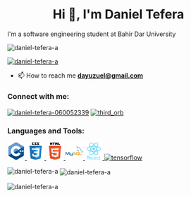 <h1 align="center">Hi 👋, I'm Daniel Tefera</h1>
<p> I'm a software engineering student at Bahir Dar University</p>
<p align="left"> <img src="https://komarev.com/ghpvc/?username=daniel-tefera-a&label=Profile%20views&color=0e75b6&style=flat" alt="daniel-tefera-a" /> </p>

<p align="left"> <a href="https://github.com/ryo-ma/github-profile-trophy"><img src="https://github-profile-trophy.vercel.app/?username=daniel-tefera-a" alt="daniel-tefera-a" /></a> </p>

- 📫 How to reach me **dayuzuel@gmail.com**

<h3 align="left">Connect with me:</h3>
<p align="left">
<a href="https://linkedin.com/in/daniel-tefera-060052339" target="blank"><img align="center" src="https://raw.githubusercontent.com/rahuldkjain/github-profile-readme-generator/master/src/images/icons/Social/linked-in-alt.svg" alt="daniel-tefera-060052339" height="30" width="40" /></a>
<a href="https://instagram.com/third_orb" target="blank"><img align="center" src="https://raw.githubusercontent.com/rahuldkjain/github-profile-readme-generator/master/src/images/icons/Social/instagram.svg" alt="third_orb" height="30" width="40" /></a>
</p>

<h3 align="left">Languages and Tools:</h3>
<p align="left"> <a href="https://www.w3schools.com/cpp/" target="_blank" rel="noreferrer"> <img src="https://raw.githubusercontent.com/devicons/devicon/master/icons/cplusplus/cplusplus-original.svg" alt="cplusplus" width="40" height="40"/> </a> <a href="https://www.w3schools.com/css/" target="_blank" rel="noreferrer"> <img src="https://raw.githubusercontent.com/devicons/devicon/master/icons/css3/css3-original-wordmark.svg" alt="css3" width="40" height="40"/> </a> <a href="https://www.w3.org/html/" target="_blank" rel="noreferrer"> <img src="https://raw.githubusercontent.com/devicons/devicon/master/icons/html5/html5-original-wordmark.svg" alt="html5" width="40" height="40"/> </a> <a href="https://www.mysql.com/" target="_blank" rel="noreferrer"> <img src="https://raw.githubusercontent.com/devicons/devicon/master/icons/mysql/mysql-original-wordmark.svg" alt="mysql" width="40" height="40"/> </a> <a href="https://reactjs.org/" target="_blank" rel="noreferrer"> <img src="https://raw.githubusercontent.com/devicons/devicon/master/icons/react/react-original-wordmark.svg" alt="react" width="40" height="40"/> </a> <a href="https://www.tensorflow.org" target="_blank" rel="noreferrer"> <img src="https://www.vectorlogo.zone/logos/tensorflow/tensorflow-icon.svg" alt="tensorflow" width="40" height="40"/> </a> </p>

<p><img align="left" src="https://github-readme-stats.vercel.app/api/top-langs?username=daniel-tefera-a&show_icons=true&locale=en&layout=compact" alt="daniel-tefera-a" /></p>

<p>&nbsp;<img align="center" src="https://github-readme-stats.vercel.app/api?username=daniel-tefera-a&show_icons=true&locale=en" alt="daniel-tefera-a" /></p>

<p><img align="center" src="https://github-readme-streak-stats.herokuapp.com/?user=daniel-tefera-a&" alt="daniel-tefera-a" /></p>

<!---
Daniel-Tefera-A/Daniel-Tefera-A is a ✨ special ✨ repository because its `README.md` (this file) appears on your GitHub profile.
You can click the Preview link to take a look at your changes.
--->

